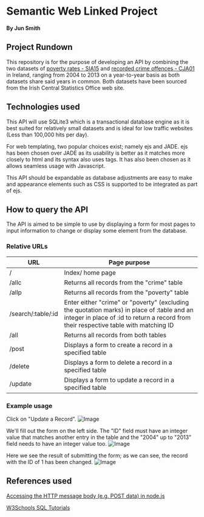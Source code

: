 # Semantic Web Linked Project

**By Jun Smith**

## Project Rundown
This repository is for the purpose of developing an API by combining the two datasets of [poverty rates - SIA15](http://www.cso.ie/px/pxeirestat/Statire/SelectVarVal/Define.asp?MainTable=SIA15&PLanguage=0&PXSId=0) and [recorded crime offences - CJA01](http://www.cso.ie/px/pxeirestat/Statire/SelectVarVal/Define.asp?maintable=CJA01&PLanguage=0) in Ireland, ranging from 2004 to 2013 on a year-to-year basis as both datasets share said years in common. Both datasets have been sourced from the Irish Central Statistics Office web site.

## Technologies used
This API will use SQLite3 which is a transactional database engine as it is best suited for relatively small datasets and is ideal for low traffic websites (Less than 100,000 hits per day).

For web templating, two popular choices exist; namely ejs and JADE. ejs has been chosen over JADE as its usability is better as it matches more closely to html and its syntax also uses tags. It has also been chosen as it allows seamless usage with Javascript.

This API should be expandable as database adjustments are easy to make and appearance elements such as CSS is supported to be integrated as part of ejs.

## How to query the API
The API is aimed to be simple to use by displaying a form for most pages to input information to change or display some element from the database.

### Relative URLs
URL | Page purpose
--- | ------------
/   | Index/ home page
/allc | Returns all records from the "crime" table
/allp | Returns all records from the "poverty" table
/search/:table/:id | Enter either "crime" or "poverty" (excluding the quotation marks) in place of :table and an integer in place of :id to return a record from their respective table with matching ID
/all | Returns all records from both tables
/post | Displays a form to create a record in a specified table
/delete | Displays a form to delete a record in a specified table
/update | Displays a form to update a record in a specified table

### Example usage
Click on "Update a Record".
![Image](https://github.com/JunSmith/SemanticLinkedProject/tree/master/assets/images/1.png)

We'll fill out the form on the left side. The "ID" field must have an integer value that matches another entry in the table and the "2004" up to "2013" field needs to have an integer value too.
![Image](https://github.com/JunSmith/SemanticLinkedProject/tree/master/assets/images/2.png)

Here we see the result of submitting the form; as we can see, the record with the ID of 1 has been changed.
![Image](https://github.com/JunSmith/SemanticLinkedProject/tree/master/assets/images/3.png)

## References used
[Accessing the HTTP message body (e.g. POST data) in node.js](blog.frankgrimm.net/2010/11/howto-access-http-message-body-post-data-in-node-js/)

[W3Schools SQL Tutorials](http://www.w3schools.com/sql/)
